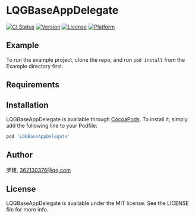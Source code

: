 # LQGBaseAppDelegate

[![CI Status](https://img.shields.io/travis/罗建/LQGBaseAppDelegate.svg?style=flat)](https://travis-ci.org/罗建/LQGBaseAppDelegate)
[![Version](https://img.shields.io/cocoapods/v/LQGBaseAppDelegate.svg?style=flat)](https://cocoapods.org/pods/LQGBaseAppDelegate)
[![License](https://img.shields.io/cocoapods/l/LQGBaseAppDelegate.svg?style=flat)](https://cocoapods.org/pods/LQGBaseAppDelegate)
[![Platform](https://img.shields.io/cocoapods/p/LQGBaseAppDelegate.svg?style=flat)](https://cocoapods.org/pods/LQGBaseAppDelegate)

## Example

To run the example project, clone the repo, and run `pod install` from the Example directory first.

## Requirements

## Installation

LQGBaseAppDelegate is available through [CocoaPods](https://cocoapods.org). To install
it, simply add the following line to your Podfile:

```ruby
pod 'LQGBaseAppDelegate'
```

## Author

罗建, 362130376@qq.com

## License

LQGBaseAppDelegate is available under the MIT license. See the LICENSE file for more info.

